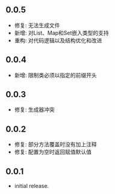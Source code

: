 ## 0.0.5

* 修复: 无法生成文件
* 新增: 对List、Map和Set嵌入类型的支持
* 重构: 对代码逻辑以及结构优化和改进

## 0.0.4

* 新增: 限制类必须以指定的前缀开头

## 0.0.3

* 修复: 生成器冲突

## 0.0.2

* 修复: 部分方法覆盖时没有加上注释
* 修复: 配置为空时返回赋值默认值

## 0.0.1

* initial release.

